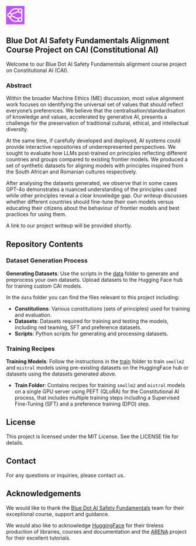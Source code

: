 <img src="assets/bluedotlogo.jpeg" alt="Blue Dot Alignment Course Logo" width="50"/> 

## Blue Dot AI Safety Fundamentals Alignment Course Project on CAI (Constitutional AI)

Welcome to our Blue Dot AI Safety Fundamentals alignment course project on Constitutional AI (CAI). 

### Abstract
Within the broader Machine Ethics (ME) discussion, most value alignment work focuses on identifying the universal set of values that should reflect everyone’s preferences. We believe that the centralisation/standardisation of knowledge and values, accelerated by generative AI, presents a challenge for the preservation of traditional cultural, ethical, and intellectual diversity. 

At the same time, if carefully developed and deployed, AI systems could provide interactive repositories of underrepresented perspectives. We sought to evaluate how LLMs post-trained on principles reflecting different countries and groups compared to existing frontier models. We produced a set of synthetic datasets for aligning models with principles inspired from the South African and Romanian cultures respectively. 

After analysing the datasets generated, we observe that in some cases GPT-4o demonstrates a nuanced understanding of the principles used while other principles reveal a clear knowledge gap. Our writeup discusses whether different countries should fine-tune their own models versus educating their citizens about the behaviour of frontier models and best practices for using them. 

A link to our project writeup will be provided shortly. 

## Repository Contents

### Dataset Generation Process

**Generating Datasets**: Use the scripts in the [data](https://github.com/moodlep/cai/tree/main/data) folder to generate and preprocess your own datasets. Upload datasets to the Hugging Face hub for training custom CAI models. 

In the `data` folder you can find the files relevant to this project including: 

- **Constitutions**: Various constitutions (sets of principles) used for training and evaluation.
- **Datasets**: Datasets required for training and testing the models, including red teaming, SFT and preference datasets.
- **Scripts**: Python scripts for generating and processing datasets.

### Training Recipes

**Training Models**: Follow the instructions in the [train](https://github.com/moodlep/cai/tree/main/train) folder to train `smollm2` and `mistral` models using pre-existing datasets on the HuggingFace hub or datasets using the datasets generated above. 

- **Train Folder**: Contains recipes for training `smollm2` and `mistral` models on a single GPU server using PEFT (QLoRA) for the Constitutional AI process, that includes multiple training steps including a Supervised Fine-Tuning (SFT) and a preference training (DPO) step.


## License
This project is licensed under the MIT License. See the LICENSE file for details.

## Contact
For any questions or inquiries, please contact us.

## Acknowledgements
We would like to thank the [Blue Dot AI Safety Fundamentals](https://aisafetyfundamentals.com/) team for their exceptional course, support and guidance.

We would also like to acknowledge [HuggingFace](https://huggingface.co/) for their tireless production of libraries, courses and documentation and the 
[ARENA](https://github.com/callummcdougall/ARENA_3.0) project for their excellent tutorials. 
